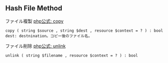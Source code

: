 ## Hash File Method

ファイル複製 [php公式: copy](https://www.php.net/manual/ja/function.copy.php)
```
copy ( string $source , string $dest , resource $context = ? ) : bool
dest: destnination。コピー後のファイル名。
```

ファイル削除 [php公式: unlink](https://www.php.net/manual/ja/function.unlink.php)
```
unlink ( string $filename , resource $context = ? ) : bool
```